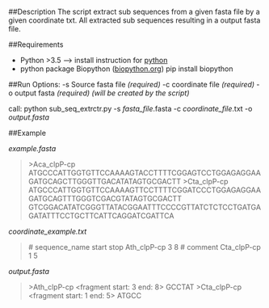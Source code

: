 ##Description
The script extract sub sequences from a given fasta file by a given
coordinate txt. All extracted sub sequences resulting in a output fasta file.

##Requirements
- Python >3.5
--> install instruction for [python](https://docs.python.org/3/using/unix.html#getting-and-installing-the-latest-version-of-python)
- python package Biopython ([biopython.org](http://biopython.org))
pip install biopython

##Run
Options:
-s Source fasta file *(required)*
-c coordinate file *(required)*
-o output fasta *(required)* *(will be created by the script)*

call:
python sub_seq_extrctr.py -s *fasta_file*.fasta -c *coordinate_file*.txt -o *output.fasta*

##Example

*example.fasta*
>\>Aca_clpP-cp
>ATGCCCATTGGTGTTCCAAAAGTACCTTTTCGGAGTCCTGGAGAGGAAGATGCAGCTTGGGTTGACATATAGTGCGACTT
>\>Cta_clpP-cp
>ATGCCCATTGGTGTTCCAAAAGTTCCTTTTCGGATCCCTGGAGAGGAAGATGCAGTTTGGGTCGACGTATAGTGCGACTT
>GTCGGACATATCGGGTTATACGGAATTTCCCCGTTATCTCTCCTGATGAGATATTTCCTGCTTCATTCAGGATCGATTCA

*coordinate_example.txt* 
>\# sequence_name start stop
>Ath_clpP-cp 3   8
>\# comment
>Cta_clpP-cp 1   5


*output.fasta*
>\>Ath_clpP-cp <fragment start: 3 end: 8\>
>GCCTAT
>\>Cta_clpP-cp <fragment start: 1 end: 5\>
>ATGCC
